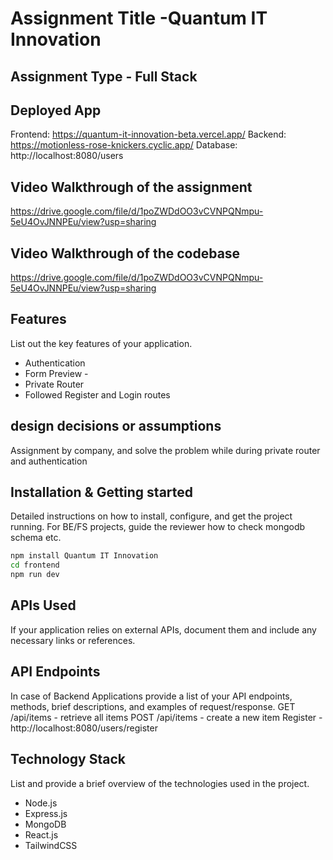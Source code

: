 # Assignment Title -Quantum IT Innovation
## Assignment Type - Full Stack
## Deployed App
Frontend: https://quantum-it-innovation-beta.vercel.app/
Backend: https://motionless-rose-knickers.cyclic.app/
Database: http://localhost:8080/users
## Video Walkthrough of the assignment
https://drive.google.com/file/d/1poZWDdOO3vCVNPQNmpu-5eU4OvJNNPEu/view?usp=sharing

## Video Walkthrough of the codebase
https://drive.google.com/file/d/1poZWDdOO3vCVNPQNmpu-5eU4OvJNNPEu/view?usp=sharing

## Features
List out the key features of your application.

- Authentication
- Form Preview -
- Private Router
- Followed Register and Login routes
## design decisions or assumptions
Assignment by company, and solve the problem while during private router and authentication
## Installation & Getting started
Detailed instructions on how to install, configure, and get the project running. For BE/FS projects, guide the reviewer how to check mongodb schema etc.

```bash
npm install Quantum IT Innovation
cd frontend
npm run dev
```
## APIs Used
If your application relies on external APIs, document them and include any necessary links or references.

## API Endpoints
In case of Backend Applications provide a list of your API endpoints, methods, brief descriptions, and examples of request/response.
GET /api/items - retrieve all items
POST /api/items - create a new item
Register - http://localhost:8080/users/register

## Technology Stack
List and provide a brief overview of the technologies used in the project.

- Node.js
- Express.js
- MongoDB
- React.js
- TailwindCSS
